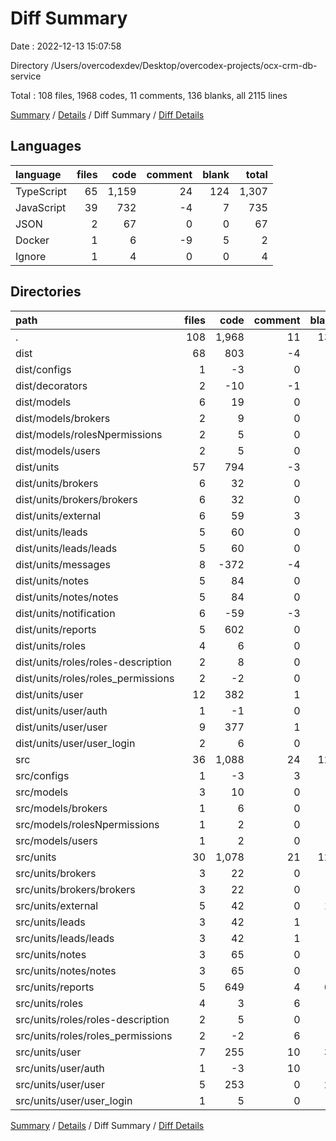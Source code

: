 # Diff Summary

Date : 2022-12-13 15:07:58

Directory /Users/overcodexdev/Desktop/overcodex-projects/ocx-crm-db-service

Total : 108 files,  1968 codes, 11 comments, 136 blanks, all 2115 lines

[Summary](results.md) / [Details](details.md) / Diff Summary / [Diff Details](diff-details.md)

## Languages
| language | files | code | comment | blank | total |
| :--- | ---: | ---: | ---: | ---: | ---: |
| TypeScript | 65 | 1,159 | 24 | 124 | 1,307 |
| JavaScript | 39 | 732 | -4 | 7 | 735 |
| JSON | 2 | 67 | 0 | 0 | 67 |
| Docker | 1 | 6 | -9 | 5 | 2 |
| Ignore | 1 | 4 | 0 | 0 | 4 |

## Directories
| path | files | code | comment | blank | total |
| :--- | ---: | ---: | ---: | ---: | ---: |
| . | 108 | 1,968 | 11 | 136 | 2,115 |
| dist | 68 | 803 | -4 | 3 | 802 |
| dist/configs | 1 | -3 | 0 | 0 | -3 |
| dist/decorators | 2 | -10 | -1 | -1 | -12 |
| dist/models | 6 | 19 | 0 | 0 | 19 |
| dist/models/brokers | 2 | 9 | 0 | 0 | 9 |
| dist/models/rolesNpermissions | 2 | 5 | 0 | 0 | 5 |
| dist/models/users | 2 | 5 | 0 | 0 | 5 |
| dist/units | 57 | 794 | -3 | 4 | 795 |
| dist/units/brokers | 6 | 32 | 0 | 0 | 32 |
| dist/units/brokers/brokers | 6 | 32 | 0 | 0 | 32 |
| dist/units/external | 6 | 59 | 3 | 3 | 65 |
| dist/units/leads | 5 | 60 | 0 | 1 | 61 |
| dist/units/leads/leads | 5 | 60 | 0 | 1 | 61 |
| dist/units/messages | 8 | -372 | -4 | -4 | -380 |
| dist/units/notes | 5 | 84 | 0 | 0 | 84 |
| dist/units/notes/notes | 5 | 84 | 0 | 0 | 84 |
| dist/units/notification | 6 | -59 | -3 | -3 | -65 |
| dist/units/reports | 5 | 602 | 0 | 6 | 608 |
| dist/units/roles | 4 | 6 | 0 | 0 | 6 |
| dist/units/roles/roles-description | 2 | 8 | 0 | 0 | 8 |
| dist/units/roles/roles_permissions | 2 | -2 | 0 | 0 | -2 |
| dist/units/user | 12 | 382 | 1 | 1 | 384 |
| dist/units/user/auth | 1 | -1 | 0 | 0 | -1 |
| dist/units/user/user | 9 | 377 | 1 | 1 | 379 |
| dist/units/user/user_login | 2 | 6 | 0 | 0 | 6 |
| src | 36 | 1,088 | 24 | 128 | 1,240 |
| src/configs | 1 | -3 | 3 | 0 | 0 |
| src/models | 3 | 10 | 0 | 2 | 12 |
| src/models/brokers | 1 | 6 | 0 | 0 | 6 |
| src/models/rolesNpermissions | 1 | 2 | 0 | 1 | 3 |
| src/models/users | 1 | 2 | 0 | 1 | 3 |
| src/units | 30 | 1,078 | 21 | 125 | 1,224 |
| src/units/brokers | 3 | 22 | 0 | 3 | 25 |
| src/units/brokers/brokers | 3 | 22 | 0 | 3 | 25 |
| src/units/external | 5 | 42 | 0 | 16 | 58 |
| src/units/leads | 3 | 42 | 1 | 6 | 49 |
| src/units/leads/leads | 3 | 42 | 1 | 6 | 49 |
| src/units/notes | 3 | 65 | 0 | 5 | 70 |
| src/units/notes/notes | 3 | 65 | 0 | 5 | 70 |
| src/units/reports | 5 | 649 | 4 | 63 | 716 |
| src/units/roles | 4 | 3 | 6 | 2 | 11 |
| src/units/roles/roles-description | 2 | 5 | 0 | 2 | 7 |
| src/units/roles/roles_permissions | 2 | -2 | 6 | 0 | 4 |
| src/units/user | 7 | 255 | 10 | 30 | 295 |
| src/units/user/auth | 1 | -3 | 10 | 1 | 8 |
| src/units/user/user | 5 | 253 | 0 | 28 | 281 |
| src/units/user/user_login | 1 | 5 | 0 | 1 | 6 |

[Summary](results.md) / [Details](details.md) / Diff Summary / [Diff Details](diff-details.md)